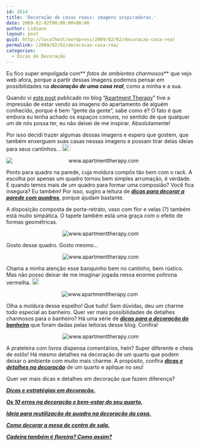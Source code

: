 ```yaml
---
id: 2614
title: 'Decoração de casas reais: imagens inspiradoras.'
date: 2009-02-02T00:00:00+00:00
author: Lidiane
layout: post
guid: http://localhost/wordpress/2009/02/02/decoracao-casa-rea/
permalink: /2009/02/02/decoracao-casa-rea/
categories:
  - Dicas de Decoração
---
```

Eu fico super empolgada com** _fotos de ambientes charmosos_** que vejo web afora, porque a partir dessas imagens podemos pensar em possibilidades na **_decoração de uma casa real_**, como a minha e a sua.

Quando vi <a href="http://www.apartmenttherapy.com/la/house-tour-sams-sydney-simplicity-sydney-074699" target="_blank">este post</a> publicado no blog “<a href="http://www.apartmenttherapy.com/" target="_blank">Apartment Therapy</a>” tive a impressão de estar vendo as imagens do apartamento de alguém conhecido, porque é bem “gente da gente”, sabe como é? O fato é que embora eu tenha achado os espaços comuns, no sentido de que qualquer um de nós possa ter, eu não deixei de me inspirar. Absolutamente!

Por isso decidi trazer algumas dessas imagens e espero que gostem, que também enxerguem suas casas nessas imagens e possam tirar delas ideias para seus cantinhos&#8230; [<img style="display: inline;" title="clip_image001[4]" src="http://www.trololodemulher.com.br/blog/wp-content/uploads/2009/02/clip-image0014-thumb2.gif" alt="clip_image001[4]" width="23" height="18" />](http://www.trololodemulher.com.br/blog/wp-content/uploads/2009/02/clip-image00142.gif)

<p style="text-align: center;">
  <img class="aligncenter" style="display: block; float: none; margin-left: auto; margin-right: auto;" title="www.apartmenttherapy.com" src="http://gallery.apartmenttherapy.com/photos/012309SamSydney/images/01 living_small.jpg" alt="www.apartmenttherapy.com" />
</p>

Ponto para quadro na parede, cuja moldura compôs tão bem com o rack. A escolha por apenas um quadro tornou bem simples arrumação, é verdade. E quando temos mais de um quadro para formar uma composião? Você fica insegura? Eu também! Por isso, sugiro a leitura de **_<a href="http://www.trololodemulher.com.br/2009/04/07/decoracao-parede-quadros/" target="_self">dicas para decorar a parede com quadros</a>_**, porque ajudam bastante.

A disposição composta de porta-retrato, vaso com flor e velas (?) também está muito simpática. O tapete também está uma graça com o efeito de formas geométricas.

<p style="text-align: center;">
  <img class="aligncenter" title="www.apartmenttherapy.com" src="http://gallery.apartmenttherapy.com/photos/012309SamSydney/images/10 living_small.jpg" alt="www.apartmenttherapy.com" />
</p>

Gosto desse quadro. Gosto mesmo&#8230;

<p style="text-align: center;">
  <img class="aligncenter" title="www.apartmenttherapy.com" src="http://gallery.apartmenttherapy.com/photos/012309SamSydney/images/17 office_small.jpg" alt="www.apartmenttherapy.com" />
</p>

Chama a minha atenção esse banquinho bem no cantinho, bem rústico. Mas não posso deixar de me imaginar jogada nessa enorme poltrona vermelha. [<img style="display: inline;" title="clip_image001[6]" src="http://www.trololodemulher.com.br/blog/wp-content/uploads/2009/02/clip-image0016-thumb2.gif" alt="clip_image001[6]" width="18" height="18" />](http://www.trololodemulher.com.br/blog/wp-content/uploads/2009/02/clip-image00162.gif)

<p style="text-align: center;">
  <img class="aligncenter" title="www.apartmenttherapy.com" src="http://gallery.apartmenttherapy.com/photos/012309SamSydney/images/21 bathroom_small.jpg" alt="www.apartmenttherapy.com" /> 
</p>

Olha a moldura desse espelho! Que tudo! Sem dúvidas, deu um charme todo especial ao banheiro. Quer ver mais possibilidades de detalhes charmosos para o banheiro? Há uma série de **_<a href="http://www.trololodemulher.com.br/2009/03/04/lavabo-banheiro-decoracao/" target="_self">dicas para a decoração do banheiro</a>_** que foram dadas pelas leitoras desse blog. Confira!

<p style="text-align: center;">
  <img class="aligncenter" title="www.apartmenttherapy.com" src="http://gallery.apartmenttherapy.com/photos/012309SamSydney/images/25 bedroom_small.jpg" alt="www.apartmenttherapy.com" />
</p>

A prateleira com livros dispensa comentários, hein? Super diferente e cheia de estilo! Há mesmo detalhes na decoração de um quarto que podem deixar o ambiente com muito mais charme. A propósito, confira **_<a href="http://www.trololodemulher.com.br/2009/10/01/dicas-decoracao-quarto/" target="_self">dicas e detalhes na decoração</a>_** de um quarto e aplique no seu!

Quer ver mais dicas e detalhes em decoração que fazem diferença?

**_<a href="http://www.trololodemulher.com.br/2009/01/09/dicas-decoracao/" target="_self">Dicas e estratégias em decoração.</a>_**

**_<a href="http://www.trololodemulher.com.br/2009/01/15/os-10-erros-em-seu-quarto/" target="_self">Os 10 erros na decoração e bem-estar do seu quarto.</a>_**

**_<a href="http://www.trololodemulher.com.br/2009/01/28/reutilizando-decoracao/" target="_self">Ideia para reutilização de quadro na decoração da casa.</a>_**

**_<a href="http://www.trololodemulher.com.br/2009/02/10/como-decorar-mesa-centro-sala/" target="_self">Como decorar a mesa de centro de sala.</a>_**

**_<a href="http://www.trololodemulher.com.br/2009/02/23/reutilizacao-cadeira-jardim/" target="_self">Cadeira também é floreira? Como assim?</a>_**